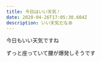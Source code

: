 ```yaml
---
title: 今日はいい天気！
date: 2020-04-26T17:05:30.604Z
description: いい天気だなあ
---
```

今日もいい天気ですね

ずっと座っていて腰が爆発しそうです
